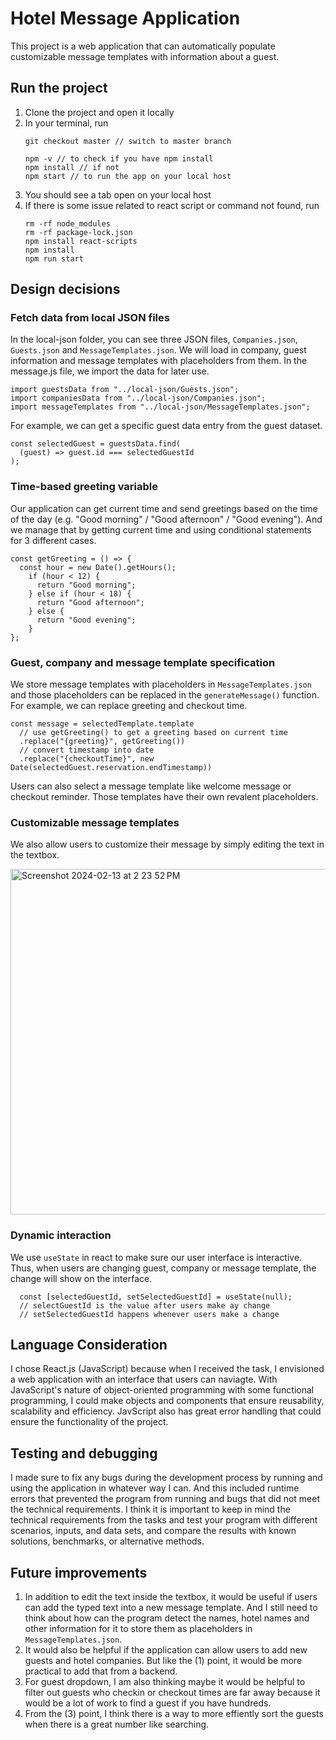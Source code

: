 # Hotel Message Application

This project is a web application that can automatically populate customizable message templates with information about a guest. 

## Run the project

1. Clone the project and open it locally
2. In your terminal, run
   ```
   git checkout master // switch to master branch
   
   npm -v // to check if you have npm install
   npm install // if not
   npm start // to run the app on your local host
   ```
3. You should see a tab open on your local host
4. If there is some issue related to react script or command not found, run
   ```
   rm -rf node_modules
   rm -rf package-lock.json
   npm install react-scripts
   npm install
   npm run start
   ```

## Design decisions 
### Fetch data from local JSON files

In the local-json folder, you can see three JSON files, `Companies.json`, `Guests.json` and `MessageTemplates.json`. We will load in company, guest information and message templates with placeholders from them. In the message.js file, we import the data for later use.
```
import guestsData from "../local-json/Guests.json";
import companiesData from "../local-json/Companies.json";
import messageTemplates from "../local-json/MessageTemplates.json";
```
For example, we can get a specific guest data entry from the guest dataset.
```
const selectedGuest = guestsData.find(
  (guest) => guest.id === selectedGuestId
);
```

### Time-based greeting variable

Our application can get current time and send greetings based on the time of the day (e.g. "Good morning" / "Good afternoon" / "Good evening"). And we manage that by getting current time and using conditional statements for 3 different cases. 
```
const getGreeting = () => {
  const hour = new Date().getHours();
    if (hour < 12) {
      return "Good morning";
    } else if (hour < 18) {
      return "Good afternoon";
    } else {
      return "Good evening";
    }
};
```

### Guest, company and message template specification 

We store message templates with placeholders in `MessageTemplates.json` and those placeholders can be replaced in the `generateMessage()` function. For example, we can replace greeting and checkout time. 
```
const message = selectedTemplate.template
  // use getGreeting() to get a greeting based on current time 
  .replace("{greeting}", getGreeting())
  // convert timestamp into date
  .replace("{checkoutTime}", new Date(selectedGuest.reservation.endTimestamp))
```
Users can also select a message template like welcome message or checkout reminder. Those templates have their own revalent placeholders. 

### Customizable message templates

We also allow users to customize their message by simply editing the text in the textbox. 

<img width="553" alt="Screenshot 2024-02-13 at 2 23 52 PM" src="https://github.com/chia-lun/Hotel-Message-Project/assets/54944966/7415ab07-a605-4a06-8c35-bdd651f077e3">

### Dynamic interaction 

We use `useState` in react to make sure our user interface is interactive. Thus, when users are changing guest, company or message template, the change will show on the interface. 
```
  const [selectedGuestId, setSelectedGuestId] = useState(null);
  // selectGuestId is the value after users make ay change
  // setSelectedGuestId happens whenever users make a change 
```

## Language Consideration 

I chose React.js (JavaScript) because when I received the task, I envisioned a web application with an interface that users can naviagte. With JavaScript's nature of object-oriented programming with some functional programming, I could make objects and components that ensure reusability, scalability and efficiency. JavScript also has great error handling that could ensure the functionality of the project. 

## Testing and debugging 

I made sure to fix any bugs during the development process by running and using the application in whatever way I can. And this included runtime errors that prevented the program from running and bugs that did not meet the technical requirements. I think it is important to keep in mind the technical requirements from the tasks and test your program with different scenarios, inputs, and data sets, and compare the results with known solutions, benchmarks, or alternative methods. 

## Future improvements

1. In addition to edit the text inside the textbox, it would be useful if users can add the typed text into a new message template. And I still need to think about how can the program detect the names, hotel names and other information for it to store them as placeholders in `MessageTemplates.json`.
2. It would also be helpful if the application can allow users to add new guests and hotel companies. But like the (1) point, it would be more practical to add that from a backend.
3. For guest dropdown, I am also thinking maybe it would be helpful to filter out guests who checkin or checkout times are far away because it would be a lot of work to find a guest if you have hundreds.
4. From the (3) point, I think there is a way to more effiently sort the guests when there is a great number like searching. 






